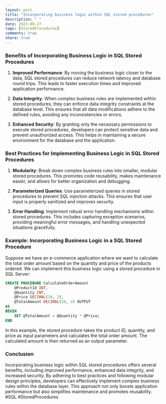 ```yaml
---
layout: post
title: "Incorporating business logic within SQL stored procedures"
description: " "
date: 2023-09-27
tags: [StoredProcedures]
comments: true
share: true
---
```


### Benefits of Incorporating Business Logic in SQL Stored Procedures

1. **Improved Performance**: By moving the business logic closer to the data, SQL stored procedures can reduce network latency and database round trips. This leads to faster execution times and improved application performance.

2. **Data Integrity**: When complex business rules are implemented within stored procedures, they can enforce data integrity constraints at the database level. This ensures that all data modifications adhere to the defined rules, avoiding any inconsistencies or errors.

3. **Enhanced Security**: By granting only the necessary permissions to execute stored procedures, developers can protect sensitive data and prevent unauthorized access. This helps in maintaining a secure environment for the database and the application.

### Best Practices for Implementing Business Logic in SQL Stored Procedures

1. **Modularity**: Break down complex business rules into smaller, modular stored procedures. This promotes code reusability, makes maintenance easier, and allows for better organization and debugging.

2. **Parameterized Queries**: Use parameterized queries in stored procedures to prevent SQL injection attacks. This ensures that user input is properly sanitized and improves security.

3. **Error Handling**: Implement robust error handling mechanisms within stored procedures. This includes capturing exception scenarios, providing meaningful error messages, and handling unexpected situations gracefully.

### Example: Incorporating Business Logic in a SQL Stored Procedure

Suppose we have an e-commerce application where we want to calculate the total order amount based on the quantity and price of the products ordered. We can implement this business logic using a stored procedure in SQL Server:

```sql
CREATE PROCEDURE CalculateOrderAmount
    @ProductId INT,
    @Quantity INT,
    @Price DECIMAL(10, 2),
    @TotalAmount DECIMAL(10, 2) OUTPUT
AS
BEGIN
    SET @TotalAmount = @Quantity * @Price;
END
```

In this example, the stored procedure takes the product ID, quantity, and price as input parameters and calculates the total order amount. The calculated amount is then returned as an output parameter.

### Conclusion

Incorporating business logic within SQL stored procedures offers several benefits, including improved performance, enhanced data integrity, and increased security. By adhering to best practices and following modular design principles, developers can effectively implement complex business rules within the database layer. This approach not only boosts application performance but also simplifies maintenance and promotes reusability. #SQL #StoredProcedures